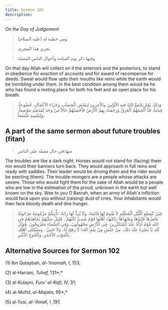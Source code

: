 ```yaml
---
title: Sermon 102
description: 
---
```


*On the Day of Judgement*

> ومن خطبة له (عليه السلام)

> تجري هذا المجرى

> وفيها ذكر يوم القيامة وأحوال الناس المقبلة

On that day Allah will collect on it the anteriors and the posteriors,
to stand in obedience for exaction of accounts and for award of
recompense for deeds. Sweat would flow upto their mouths like reins
while the earth would be trembling under them. In the best condition
among them would be he who has found a resting place for both his feet
and an open place for his breath.

> وَذلِكَ يَوْمٌ يَجْمَعُ اللهُ فِيهِ الاْوَّلِينَ والاْخِرِينَ لِنِقَاشِ الْحِسَابِ وَجَزَاءِ الاْعْمَالِ،
> خُضُوعاً، قِياماً، قَدْ أَلْجَمَهُمُ الْعَرَقُ وَرَجَفَتْ بِهِمُ الاْرْضُ فَأَحْسَنُهُمْ حَالاً مَنْ وَجَدَ
> لِقَدَمَيْهِ مَوْضِعاً، وَلِنَفْسِهِ مُتَّسَعاً.

## A part of the same sermon about future troubles (fitan)

> منها:في حال مقبلة على الناس

The troubles are like a dark night. Horses would not stand for (facing)
them nor would their banners turn back. They would approach in full
reins and ready with saddles. Their leader would be driving them and the
rider would be exerting (them). The trouble-mongers are a people whose
attacks are severe. Those who would fight them for the sake of Allah
would be a people who are low in the estimation of the proud, unknown in
the earth but well known on the sky. Woe to you O Basrah, when an army
of Allah\'s infliction would face upon you without (raising) dust of
cries. Your inhabitants would then face bloody death and dire hunger.

> فِتَنٌ كَقِطَعِ الْلَّيْلِ الْمُظْلِمِ لاَ تَقُومُ لَهَا قَائِمَةٌ، وَلاَ تُرَدُّ لَهَا رَايَةٌ، تَأْتِيكُمْ
> مَزْمُومَةً مَرْحُولَةً يَحْفِزُهَا قَائِدُهَا وَيَجْهَدُهَا رَاكِبُهَا، أَهْلُهَا قَوْمٌ شَدِيدٌ كَلَبُهُمْ ،
> قَلِيلٌ سَلَبُهُمْ يُجَاهِدُهُمْ فِي اللهِ قَوْمٌ أَذِلَّةٌ عِنْدَ الْمُتَكَبِّرِينَ، فِي الاْرْضِ مَجْهُولُونَ،
> وَفِي السَّماءِ مَعْرُوفُونَ. فَوَيْلٌ لَكِ يَا بَصْرَةُ عِنْدَ ذلِكَ، مِنْ جَيْشٍ مِنْ نِقَمِ الله! لاَ
> رَهَجَ لَهُ، وَلاَ حَسَّ ، وَسَيُبْتَلَى أَهْلُكِ بِالْمَوْتِ الاْحْمَرِ، وَالْجُوعِ الاْغْبَرِ .

## Alternative Sources for Sermon 102

\(1\) Ibn Qutaybah, *al-\'Imamah,* I, 153;

\(2\) al-Harrani, *Tuhaf,* 131*;*

\(3\) al-Kulayni, *Furu' al-Kafi,* IV, 31;

\(4\) al-Mufid, *al-Majalis,* 95*;*

\(5\) al-Tusi, *al-\'Amali,* I ,197.